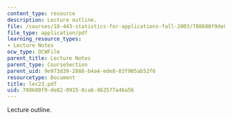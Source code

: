 ```yaml
---
content_type: resource
description: Lecture outline.
file: /courses/18-443-statistics-for-applications-fall-2003/708680f9de8209158ca6462577a46a56_lec23.pdf
file_type: application/pdf
learning_resource_types:
- Lecture Notes
ocw_type: OCWFile
parent_title: Lecture Notes
parent_type: CourseSection
parent_uid: 9e973d39-2888-b4a4-ede8-83f905ab52f6
resourcetype: Document
title: lec23.pdf
uid: 708680f9-de82-0915-8ca6-462577a46a56
---
```

Lecture outline.

